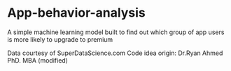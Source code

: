 # App-behavior-analysis
 A simple machine learning model built to find out which group of app users is more likely to upgrade to premium

Data courtesy of SuperDataScience.com
Code idea origin: Dr.Ryan Ahmed PhD. MBA (modified)
